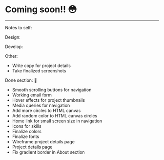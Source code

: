 # Coming soon!! 😳
---

Notes to self:

Design:

Develop:

Other:
* Write copy for project details
* Take finalized screenshots

Done section: 🖖
* Smooth scrolling buttons for navigation
* Working email form
* Hover effects for project thumbnails
* Media queries for navigation
* Add more circles to HTML canvas
* Add random color to HTML canvas circles
* Home link for small screen size in navigation
* Icons for skills
* Finalize colors
* Finalize fonts
* Wireframe project details page
* Project details page
* Fix gradient border in About section
